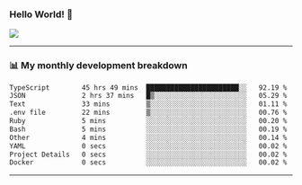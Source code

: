 ### Hello World! 👋

<a>
  <img align="center" src="https://github-readme-stats.vercel.app/api?username=megatunger&count_private=true&include_all_commits=true&bg_color=30,56CCF2,2F80ED&title_color=fff&text_color=fff" />
</a>

------
### 📊 My monthly development breakdown

<!--START_SECTION:waka-->

```txt
TypeScript        45 hrs 49 mins  ███████████████████████░░   92.19 %
JSON              2 hrs 37 mins   █▒░░░░░░░░░░░░░░░░░░░░░░░   05.29 %
Text              33 mins         ▒░░░░░░░░░░░░░░░░░░░░░░░░   01.11 %
.env file         22 mins         ▒░░░░░░░░░░░░░░░░░░░░░░░░   00.76 %
Ruby              5 mins          ░░░░░░░░░░░░░░░░░░░░░░░░░   00.20 %
Bash              5 mins          ░░░░░░░░░░░░░░░░░░░░░░░░░   00.19 %
Other             4 mins          ░░░░░░░░░░░░░░░░░░░░░░░░░   00.14 %
YAML              0 secs          ░░░░░░░░░░░░░░░░░░░░░░░░░   00.02 %
Project Details   0 secs          ░░░░░░░░░░░░░░░░░░░░░░░░░   00.02 %
Docker            0 secs          ░░░░░░░░░░░░░░░░░░░░░░░░░   00.02 %
```

<!--END_SECTION:waka-->

------

